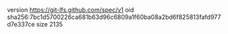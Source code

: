 version https://git-lfs.github.com/spec/v1
oid sha256:7bc1d5700226ca681b63d96c6809a1f60ba08a2bd6f825813fafd977d7e337ce
size 2135

